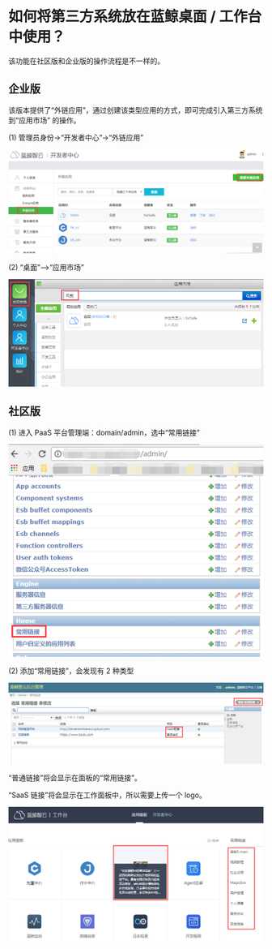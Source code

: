 # 如何将第三方系统放在蓝鲸桌面 / 工作台中使用？

该功能在社区版和企业版的操作流程是不一样的。

## 企业版

该版本提供了“外链应用”，通过创建该类型应用的方式，即可完成引入第三方系统到“应用市场” 的操作。

(1) 管理员身份->“开发者中心”->“外链应用”

![ThirdParty](../assets/ThirdParty1.png)

(2) “桌面”—>“应用市场”

![ThirdParty](../assets/ThirdParty2.png)

## 社区版

(1) 进入 PaaS 平台管理端：domain/admin，选中“常用链接”

![ThirdParty](../assets/ThirdParty3.png)

(2) 添加“常用链接”，会发现有 2 种类型

![ThirdParty](../assets/ThirdParty4.png)

“普通链接”将会显示在面板的“常用链接”。

“SaaS 链接”将会显示在工作面板中，所以需要上传一个 logo。

![ThirdParty](../assets/ThirdParty5.png)
